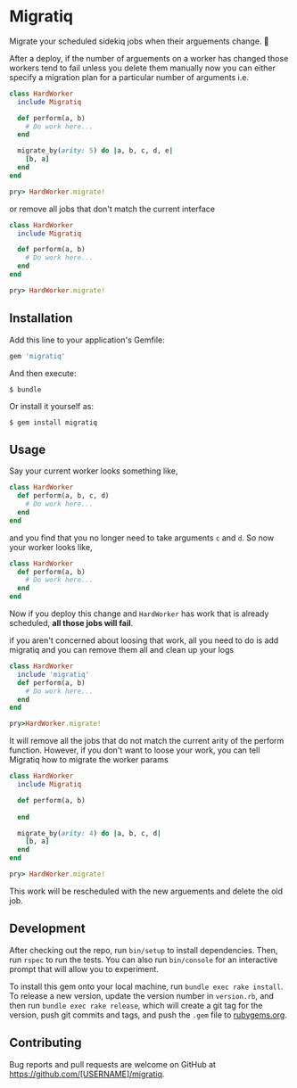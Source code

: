 # Migratiq

Migrate your scheduled sidekiq jobs when their arguements change. :tada:

After a deploy, if the number of arguements on a worker has changed
those workers tend to fail unless you delete them manually
now you can either specify a migration plan for a particular number of arguments
i.e.

```Ruby
class HardWorker
  include Migratiq

  def perform(a, b)
    # Do work here...
  end

  migrate_by(arity: 5) do |a, b, c, d, e|                                         
    [b, a]                                                                        
  end                                                                             
end

pry> HardWorker.migrate!                                                        
```

or remove all jobs that don't match the current interface

```Ruby
class HardWorker
  include Migratiq

  def perform(a, b)
    # Do work here...
  end
end

pry> HardWorker.migrate!
```

## Installation

Add this line to your application's Gemfile:

```ruby
gem 'migratiq'
```

And then execute:

    $ bundle

Or install it yourself as:

    $ gem install migratiq

## Usage

Say your current worker looks something like,

```Ruby
class HardWorker
  def perform(a, b, c, d)
    # Do work here...
  end
end
```

and you find that you no longer need to take arguments `c` and `d`. So now your worker looks like,

```Ruby
class HardWorker
  def perform(a, b)
    # Do work here...
  end
end
```

Now if you deploy this change and `HardWorker` has work that is already scheduled, **all those jobs will fail**.

if you aren't concerned about loosing that work, all you need to do is add migratiq and you can remove them all and clean up your logs

```Ruby
class HardWorker
  include 'migratiq'
  def perform(a, b)
    # Do work here...
  end
end

pry>HardWorker.migrate!
```

It will remove all the jobs that do not match the current arity of the perform function.
However, if you don't want to loose your work, you can tell Migratiq how to migrate the worker params

```Ruby
class HardWorker
  include Migratiq

  def perform(a, b)
  
  end

  migrate_by(arity: 4) do |a, b, c, d|                                         
    [b, a]                                                                        
  end                                                                             
end

pry> HardWorker.migrate!                                                        
```

This work will be rescheduled with the new arguements and delete the old job.

## Development

After checking out the repo, run `bin/setup` to install dependencies. Then, run `rspec` to run the tests. You can also run `bin/console` for an interactive prompt that will allow you to experiment.

To install this gem onto your local machine, run `bundle exec rake install`. To release a new version, update the version number in `version.rb`, and then run `bundle exec rake release`, which will create a git tag for the version, push git commits and tags, and push the `.gem` file to [rubygems.org](https://rubygems.org).

## Contributing

Bug reports and pull requests are welcome on GitHub at https://github.com/[USERNAME]/migratiq.

